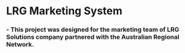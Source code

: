 # LRG Marketing System

### - This project was designed for the marketing team of LRG Solutions company partnered with the Australian Regional Network.